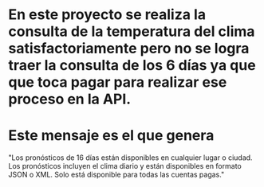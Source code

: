 # En este proyecto se realiza la consulta de la temperatura del clima satisfactoriamente pero no se logra traer la consulta de los 6 días ya que que toca pagar para realizar ese proceso en la API.
# Este mensaje es el que genera
"Los pronósticos de 16 días están disponibles en cualquier lugar o ciudad. Los pronósticos incluyen el clima diario y están disponibles en formato JSON o XML. Solo está disponible para todas las cuentas pagas."
